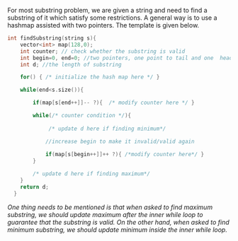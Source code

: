 For most substring problem, we are given a string and need to find a substring of it which satisfy some restrictions. A general way is to use a hashmap assisted with two pointers. The template is given below.

```cpp
int findSubstring(string s){
	vector<int> map(128,0);
	int counter; // check whether the substring is valid
	int begin=0, end=0; //two pointers, one point to tail and one  head
	int d; //the length of substring

	for() { /* initialize the hash map here */ }

	while(end<s.size()){

		if(map[s[end++]]-- ?){  /* modify counter here */ }

		while(/* counter condition */){ 
			 
			 /* update d here if finding minimum*/

			//increase begin to make it invalid/valid again
			
			if(map[s[begin++]]++ ?){ /*modify counter here*/ }
		}  

		/* update d here if finding maximum*/
	}
	return d;
  }
```

_One thing needs to be mentioned is that when asked to find maximum substring, we should update maximum after the inner while loop to guarantee that the substring is valid. On the other hand, when asked to find minimum substring, we should update minimum inside the inner while loop._